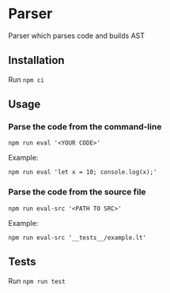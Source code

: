 # Parser

Parser which parses code and builds AST

## Installation

Run `npm ci`

## Usage

### Parse the code from the command-line

`npm run eval '<YOUR CODE>'`

Example:

`npm run eval 'let x = 10; console.log(x);'`

### Parse the code from the source file

`npm run eval-src '<PATH TO SRC>'`

Example:

`npm run eval-src '__tests__/example.lt'`

## Tests

Run `npm run test`
